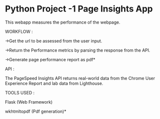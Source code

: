 # Python Project -1 Page Insights App

This webapp measures the performance of the webpage.

WORKFLOW :

->Get the url to be assessed from the user input.

->Return the Performance metrics by parsing the response from the API.

->Generate page performance report as pdf*

API :

The PageSpeed Insights API returns real-world data from the Chrome User Experience Report and lab data from Lighthouse.

TOOLS USED :

Flask (Web Framework) 

wkhtmltopdf (Pdf generation)*

